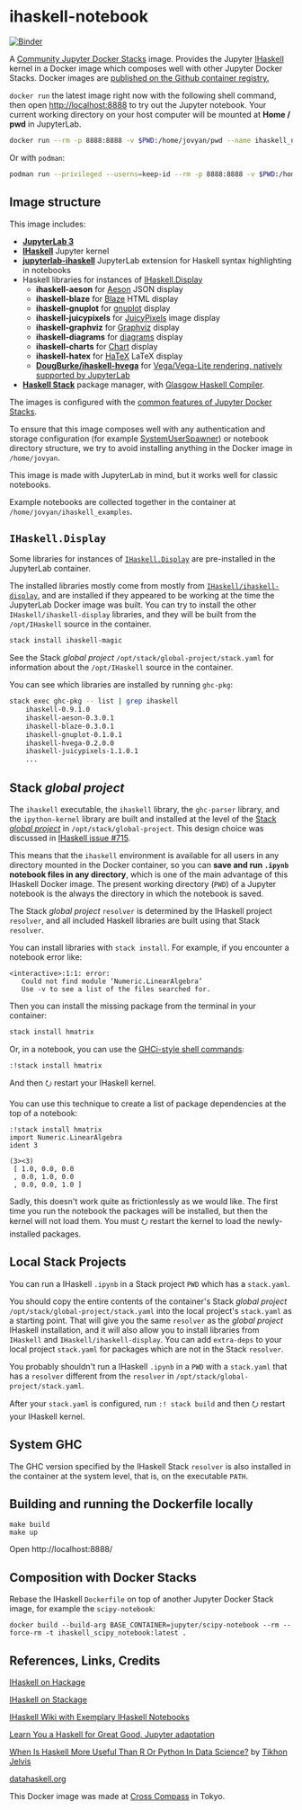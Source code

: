 # ihaskell-notebook

[![Binder](https://mybinder.org/badge_logo.svg)](https://mybinder.org/v2/gh/jamesdbrock/ihaskell-notebook/master?urlpath=lab/tree/ihaskell_examples/ihaskell/IHaskell.ipynb)

A [Community Jupyter Docker Stacks](https://jupyter-docker-stacks.readthedocs.io/en/latest/using/selecting.html#community-stacks) image. Provides the Jupyter [IHaskell](https://github.com/gibiansky/IHaskell) kernel in a Docker image which composes well with other Jupyter Docker Stacks. Docker images are [published on the Github container registry.](https://github.com/jamesdbrock/ihaskell-notebook/pkgs/container/ihaskell-notebook)

`docker run` the latest image right now with the following shell command, then open [http://localhost:8888](http://localhost:8888) to try out the Jupyter notebook. Your current working directory on your host computer will be mounted at __Home / pwd__ in JupyterLab.

```bash
docker run --rm -p 8888:8888 -v $PWD:/home/jovyan/pwd --name ihaskell_notebook ghcr.io/jamesdbrock/ihaskell-notebook:master jupyter lab --LabApp.token=''
```

Or with `podman`:

```bash
podman run --privileged --userns=keep-id --rm -p 8888:8888 -v $PWD:/home/jovyan/pwd --name ihaskell_notebook ghcr.io/jamesdbrock/ihaskell-notebook:master jupyter lab --LabApp.token=''
```

## Image structure

This image includes:

* [__JupyterLab 3__](https://jupyterlab.readthedocs.io/en/stable/)
* [__IHaskell__](https://github.com/gibiansky/IHaskell) Jupyter kernel
* [__jupyterlab-ihaskell__](https://github.com/gibiansky/IHaskell/tree/master/jupyterlab-ihaskell) JupyterLab extension for Haskell syntax highlighting in notebooks
* Haskell libraries for instances of [IHaskell.Display](https://www.stackage.org/haddock/lts-12.26/ihaskell-0.9.1.0/IHaskell-Display.html)
  * __ihaskell-aeson__ for [Aeson](http://hackage.haskell.org/package/aeson) JSON display
  * __ihaskell-blaze__ for [Blaze](http://hackage.haskell.org/package/blaze-html) HTML display
  * __ihaskell-gnuplot__ for [gnuplot](http://www.gnuplot.info/) display
  * __ihaskell-juicypixels__ for [JuicyPixels](http://hackage.haskell.org/package/JuicyPixels) image display
  * __ihaskell-graphviz__ for [Graphviz](https://www.graphviz.org/) display
  * __ihaskell-diagrams__ for [diagrams](https://archives.haskell.org/projects.haskell.org/diagrams/) display
  * __ihaskell-charts__ for [Chart](https://github.com/timbod7/haskell-chart/wiki) display
  * __ihaskell-hatex__ for [HaTeX](http://daniel-diaz.github.io/projects/hatex/hatex-guide.html) LaTeX display
  * [__DougBurke/ihaskell-hvega__](https://github.com/DougBurke/hvega) for [Vega/Vega-Lite rendering, natively supported by JupyterLab](https://jupyterlab.readthedocs.io/en/stable/user/file_formats.html#vega-lite)
* [__Haskell Stack__](https://docs.haskellstack.org/en/stable/README/) package manager, with [Glasgow Haskell Compiler](https://www.haskell.org/ghc/).

The images is configured with the [common features of Jupyter Docker Stacks](https://jupyter-docker-stacks.readthedocs.io/en/latest/using/common.html).

To ensure that this image composes well with any authentication and storage configuration
(for example [SystemUserSpawner](https://github.com/jupyterhub/dockerspawner#systemuserspawner))
or notebook directory structure, we try to avoid installing anything in the Docker image in `/home/jovyan`.

This image is made with JupyterLab in mind, but it works well for classic notebooks.

Example notebooks are collected together in the container at `/home/jovyan/ihaskell_examples`.

## `IHaskell.Display`

Some libraries for instances of [`IHaskell.Display`](https://www.stackage.org/haddock/lts-12.26/ihaskell-0.9.1.0/IHaskell-Display.html) are pre-installed in the JupyterLab container.

The installed libraries mostly come from  mostly from [`IHaskell/ihaskell-display`](https://github.com/gibiansky/IHaskell/tree/master/ihaskell-display), and are installed if they appeared to be working at the time the JupyterLab Docker image was built. You can try to install the other `IHaskell/ihaskell-display` libraries, and they will be built from the `/opt/IHaskell` source in the container.

```bash
stack install ihaskell-magic
```

See the Stack *global project* `/opt/stack/global-project/stack.yaml` for information about the `/opt/IHaskell` source in the container.

You can see which libraries are installed by running `ghc-pkg`:

```bash
stack exec ghc-pkg -- list | grep ihaskell
    ihaskell-0.9.1.0
    ihaskell-aeson-0.3.0.1
    ihaskell-blaze-0.3.0.1
    ihaskell-gnuplot-0.1.0.1
    ihaskell-hvega-0.2.0.0
    ihaskell-juicypixels-1.1.0.1
    ...
```

## Stack *global project*

The `ihaskell` executable, the `ihaskell` library, the `ghc-parser` library,
and the `ipython-kernel` library are built and installed at the level
of the [Stack *global project*](https://docs.haskellstack.org/en/stable/yaml_configuration/#yaml-configuration) in `/opt/stack/global-project`.
This design choice was discussed in [IHaskell issue #715](https://github.com/gibiansky/IHaskell/issues/715#issuecomment-338580095).

This means that the `ihaskell` environment is available for all users in any directory mounted in the
Docker container, so you can __save and run `.ipynb` notebook files in any directory__, which is one of the main advantage of this IHaskell Docker image.
The present working directory (`PWD`) of a Jupyter notebook is the always the directory in which the notebook
is saved.

The Stack *global project* `resolver`
is determined by the IHaskell project `resolver`, and all included Haskell
libraries are built using that Stack `resolver`.

You can install libraries with `stack install`. For example, if you encounter a notebook error like:

```
<interactive>:1:1: error:
   Could not find module ‘Numeric.LinearAlgebra’
   Use -v to see a list of the files searched for.
```

Then you can install the missing package from the terminal in your container:

```bash
stack install hmatrix
```

Or, in a notebook, you can use the [GHCi-style shell commands](https://github.com/gibiansky/IHaskell/wiki#shelling-out):

```
:!stack install hmatrix
```

And then <kbd>⭮</kbd> restart your IHaskell kernel.

You can use this technique to create a list of package dependencies at the top of a notebook:

```
:!stack install hmatrix
import Numeric.LinearAlgebra
ident 3
```

~~~
(3><3)
 [ 1.0, 0.0, 0.0
 , 0.0, 1.0, 0.0
 , 0.0, 0.0, 1.0 ]
~~~

Sadly, this doesn't work quite as frictionlessly as we would like. The first time you run the notebook the packages will be installed, but then the kernel will not load them. You must <kbd>⭮</kbd> restart the kernel to load the newly-installed packages.

## Local Stack Projects

You can run a IHaskell `.ipynb` in a Stack project `PWD` which has a `stack.yaml`.

You should copy the entire contents of the container's Stack *global project* `/opt/stack/global-project/stack.yaml` into the local project's `stack.yaml` as a starting point. That will give you the same `resolver` as the *global project* IHaskell installation, and it will also allow you to install libraries from `IHaskell` and `IHaskell/ihaskell-display`. You can add `extra-deps` to your local project `stack.yaml` for packages which are not in the Stack `resolver`.

You probably shouldn't run a IHaskell `.ipynb` in a `PWD` with a `stack.yaml` that has a `resolver` different from the `resolver` in `/opt/stack/global-project/stack.yaml`.

After your `stack.yaml` is configured, run `:! stack build` and then <kbd>⭮</kbd> restart your IHaskell kernel.

## System GHC

The GHC version specified by the IHaskell Stack `resolver` is also installed
in the container at the system level, that is, on the executable `PATH`.

## Building and running the Dockerfile locally

```
make build
make up
```

Open http://localhost:8888/

## Composition with Docker Stacks

Rebase the IHaskell `Dockerfile` on top of another Jupyter Docker Stack image, for example the `scipy-notebook`:

```
docker build --build-arg BASE_CONTAINER=jupyter/scipy-notebook --rm --force-rm -t ihaskell_scipy_notebook:latest .
```


## References, Links, Credits

[IHaskell on Hackage](http://hackage.haskell.org/package/ihaskell)

[IHaskell on Stackage](https://www.stackage.org/package/ihaskell/snapshots)

[IHaskell Wiki with Exemplary IHaskell Notebooks](https://github.com/gibiansky/IHaskell/wiki)

[Learn You a Haskell for Great Good, Jupyter adaptation](https://github.com/jamesdbrock/learn-you-a-haskell-notebook)

[When Is Haskell More Useful Than R Or Python In Data Science?](https://www.quora.com/What-are-some-use-cases-for-which-it-would-be-beneficial-to-use-Haskell-rather-than-R-or-Python-in-data-science) by [Tikhon Jelvis](https://github.com/TikhonJelvis)

[datahaskell.org](http://www.datahaskell.org/)

This Docker image was made at [Cross Compass](https://www.cross-compass.com/) in Tokyo.
